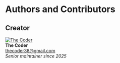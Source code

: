 # Authors and Contributors

## Creator
[![The Coder](https://github.com/jamesbrel.png)](https://github.com/jamesbrel)  
**The Coder**  
<thecoder38@gmail.com>  
*Senior maintainer since 2025*

<!-- ## Équipe Principale
| Photo | Nom | Rôle | Période |
|-------|-----|------|---------|
| ![Marc](https://github.com/marc-leroy.png) | Marc Leroy | Architecte Flutter | 2023-Présent |
| ![Aïcha](https://github.com/aicha-b.png) | Aïcha Benali | Designer UI/UX | 2022-2023 | -->

<!-- ## Tous les Contributeurs -->
<!-- Généré automatiquement via git shortlog -sne -->
<!-- - Lena Dubois <lena.dubois@flutterapp.com> (158 commits)
- Marc Leroy <marc.leroy@devteam.com> (72 commits)
- Paul Martin <paul.martin@freelance.dev> (15 commits)
- Sophie Nguyen <sophie.ng@opensource.org> (9 commits) -->

<!-- ## Remerciements
- **Testeurs Beta** : 42 utilisateurs actifs
- **Design d'icônes** : Icons8 Team -->